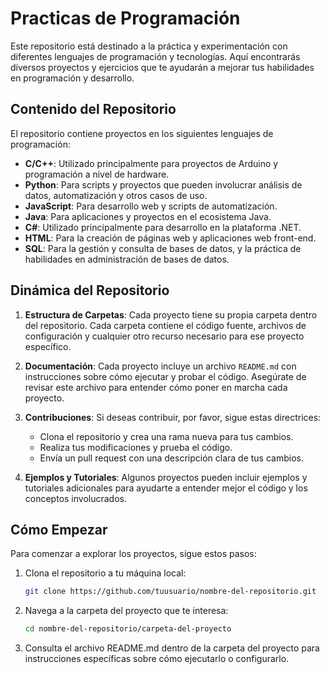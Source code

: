 # Practicas de Programación

Este repositorio está destinado a la práctica y experimentación con diferentes lenguajes de programación y tecnologías. Aquí encontrarás diversos proyectos y ejercicios que te ayudarán a mejorar tus habilidades en programación y desarrollo.

## Contenido del Repositorio

El repositorio contiene proyectos en los siguientes lenguajes de programación:

- **C/C++**: Utilizado principalmente para proyectos de Arduino y programación a nivel de hardware.
- **Python**: Para scripts y proyectos que pueden involucrar análisis de datos, automatización y otros casos de uso.
- **JavaScript**: Para desarrollo web y scripts de automatización.
- **Java**: Para aplicaciones y proyectos en el ecosistema Java.
- **C#**: Utilizado principalmente para desarrollo en la plataforma .NET.
- **HTML**: Para la creación de páginas web y aplicaciones web front-end.
- **SQL**: Para la gestión y consulta de bases de datos, y la práctica de habilidades en administración de bases de datos.

## Dinámica del Repositorio

1. **Estructura de Carpetas**: Cada proyecto tiene su propia carpeta dentro del repositorio. Cada carpeta contiene el código fuente, archivos de configuración y cualquier otro recurso necesario para ese proyecto específico.

2. **Documentación**: Cada proyecto incluye un archivo `README.md` con instrucciones sobre cómo ejecutar y probar el código. Asegúrate de revisar este archivo para entender cómo poner en marcha cada proyecto.

3. **Contribuciones**: Si deseas contribuir, por favor, sigue estas directrices:
   - Clona el repositorio y crea una rama nueva para tus cambios.
   - Realiza tus modificaciones y prueba el código.
   - Envía un pull request con una descripción clara de tus cambios.

4. **Ejemplos y Tutoriales**: Algunos proyectos pueden incluir ejemplos y tutoriales adicionales para ayudarte a entender mejor el código y los conceptos involucrados.

## Cómo Empezar

Para comenzar a explorar los proyectos, sigue estos pasos:

1. Clona el repositorio a tu máquina local:
   ```bash
   git clone https://github.com/tuusuario/nombre-del-repositorio.git

2. Navega a la carpeta del proyecto que te interesa:
   ```bash
   cd nombre-del-repositorio/carpeta-del-proyecto
3. Consulta el archivo README.md dentro de la carpeta del proyecto para instrucciones específicas sobre cómo ejecutarlo o configurarlo.